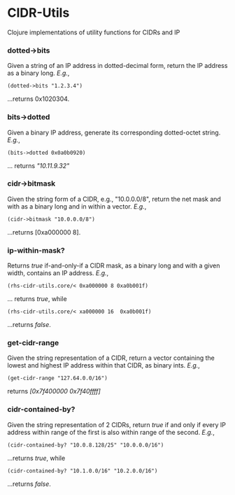 # CIDR-Utils
Clojure implementations of utility functions for CIDRs and IP

### dotted->bits  
Given a string of an IP address in dotted-decimal form, return the IP address as a binary long.  *E.g.*,   
```
(dotted->bits "1.2.3.4")
``` 
...returns 0x1020304.

### bits->dotted
Given a binary IP address, generate its corresponding dotted-octet string. *E.g.*,
```
(bits->dotted 0x0a0b0920)
```
... returns *"10.11.9.32"*

### cidr->bitmask
Given the string form of a CIDR, e.g., "10.0.0.0/8", return the net mask and with as a binary long and in  within a vector. *E.g.*, 
```
(cidr->bitmask "10.0.0.0/8")
``` 
...returns [0xa000000 8].

### ip-within-mask?
Returns *true* if-and-only-if a CIDR mask, as a binary long and with a given width, contains an IP address. *E.g.*, 
```
(rhs-cidr-utils.core/< 0xa000000 8 0xa0b001f)
```
... returns *true*,  while 
```
(rhs-cidr-utils.core/< xa000000 16  0xa0b001f)
``` 
...returns *false*.

### get-cidr-range
Given the string representation of a CIDR, return a vector containing the lowest and highest IP address within that CIDR, as binary ints. *E.g.*,

```
(get-cidr-range "127.64.0.0/16")
```
returns *[0x7f400000 0x7f40ffff]*

### cidr-contained-by?
Given the string representation of 2 CIDRs, return *true* if and only if every IP address within range of the first is also within range of the second. *E.g.*,
```
(cidr-contained-by? "10.0.8.128/25" "10.0.0.0/16")
```
...returns *true*, while
```
(cidr-contained-by? "10.1.0.0/16" "10.2.0.0/16")
```
...returns *false*. 
